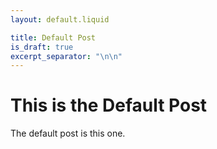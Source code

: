 ```yaml
---
layout: default.liquid

title: Default Post
is_draft: true
excerpt_separator: "\n\n"
---
```


# This is the Default Post

The default post is this one.
